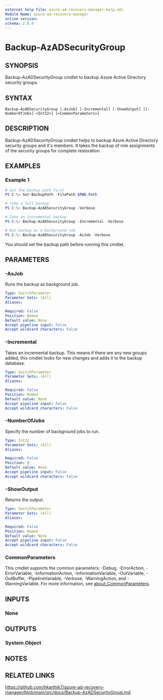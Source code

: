```yaml
---
external help file: azure-ad-recovery-manager-help.xml
Module Name: azure-ad-recovery-manager
online version:
schema: 2.0.0
---
```


# Backup-AzADSecurityGroup

## SYNOPSIS

Backup-AzADSecurityGroup cmdlet to backup Azure Active Directory security groups.

## SYNTAX

```text
Backup-AzADSecurityGroup [-AsJob] [-Incremental] [-ShowOutput] [[-NumberOfJobs] <Int32>] [<CommonParameters>]
```

## DESCRIPTION

Backup-AzADSecurityGroup cmdlet helps to backup Azure Active Directory security groups and it's members. It takes the backup of role assignments of the security groups for complete restoration.

## EXAMPLES

### Example 1

```powershell
# Set the backup path first
PS C:\> Set-BackupPath -FilePath $PWD.Path

# Take a full backup
PS C:\> Backup-AzADSecurityGroup -Verbose

# Take an incremental backup
PS C:\> Backup-AzADSecurityGroup -Incremental -Verbose

# Run backup as a background job
PS C:\> Backup-AzADSecurityGroup -AsJob -Verbose
```

You should set the backup path before running this cmdlet.

## PARAMETERS

### -AsJob

Runs the backup as background job.

```yaml
Type: SwitchParameter
Parameter Sets: (All)
Aliases:

Required: False
Position: Named
Default value: None
Accept pipeline input: False
Accept wildcard characters: False
```

### -Incremental

Takes an incremental backup. This means if there are any new groups added, this cmdlet looks for new changes and adds it to the backup database.

```yaml
Type: SwitchParameter
Parameter Sets: (All)
Aliases:

Required: False
Position: Named
Default value: None
Accept pipeline input: False
Accept wildcard characters: False
```

### -NumberOfJobs

Specify the number of background jobs to run.

```yaml
Type: Int32
Parameter Sets: (All)
Aliases:

Required: False
Position: 0
Default value: None
Accept pipeline input: False
Accept wildcard characters: False
```

### -ShowOutput

Returns the output.

```yaml
Type: SwitchParameter
Parameter Sets: (All)
Aliases:

Required: False
Position: Named
Default value: None
Accept pipeline input: False
Accept wildcard characters: False
```

### CommonParameters

This cmdlet supports the common parameters: -Debug, -ErrorAction, -ErrorVariable, -InformationAction, -InformationVariable, -OutVariable, -OutBuffer, -PipelineVariable, -Verbose, -WarningAction, and -WarningVariable. For more information, see [about_CommonParameters](http://go.microsoft.com/fwlink/?LinkID=113216).

## INPUTS

### None

## OUTPUTS

### System.Object

## NOTES

## RELATED LINKS

https://github.com/hkarthik7/azure-ad-recovery-manager/blob/main/src/docs/Backup-AzADSecurityGroup.md